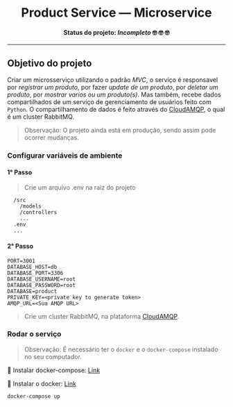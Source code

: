 <div align="center">
  <h1>Product Service — Microservice</h1>
  <h4>
    <strong>Status do projeto: </strong> <i>Incompleto</i> 🤓 🤓 🤓
  </h4>
  <!-- <a href="https://wakatime.com/badge/github/joaoo-vittor/account-service"><img src="https://wakatime.com/badge/github/joaoo-vittor/account-service.svg"></a> -->
</div>

----

## Objetivo do projeto

Criar um microsserviço utilizando o padrão *MVC*, o serviço é responsavel por *registrar um produto*, por fazer *update de um produto*, por *deletar um produto*, por *mostrar varios ou um produto(s)*. Mas também, recebe dados compartilhados de um serviço de gerenciamento de usuários feito com `Python`. O compartilhamento de dados é feito através do [CloudAMQP](https://www.cloudamqp.com/), o qual é um cluster RabbitMQ.

> Observação: O projeto ainda está em produção, sendo assim pode ocorrer mudanças.

<!--
## Documentação das rotas

> Documentação feita usando `swagger`: [Link Documentação](https://ecommerce-account-service-jvbs.herokuapp.com/api/v1/doc/) -->

### Configurar variáveis de ambiente

#### 1° Passo

> Crie um arquivo .env na raiz do projeto

```
  /src
    /models
    /controllers
    ...
  .env
  ...
```

#### 2° Passo

```
PORT=3001
DATABASE_HOST=db
DATABASE_PORT=3306
DATABASE_USERNAME=root
DATABASE_PASSWORD=root
DATABASE=product
PRIVATE_KEY=<private key to generate token>
AMQP_URL=<Sua AMQP URL>
```

> Crie um cluster RabbitMQ, na plataforma [CloudAMQP](https://www.cloudamqp.com/).


### Rodar o serviço

> Observação: É necessário ter o `docker` e o `docker-compose` instalado no seu computador.

🔗 Instalar docker-compose: [Link](https://docs.docker.com/compose/install/)

🔗 Instalar o docker: [Link](https://docs.docker.com/get-docker/)

```
docker-compose up
```
